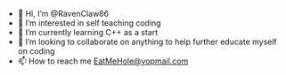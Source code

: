 - 👋 Hi, I’m @RavenClaw86
- 👀 I’m interested in self teaching coding
- 🌱 I’m currently learning C++ as a start
- 💞️ I’m looking to collaborate on anything to help further educate myself on coding
- 📫 How to reach me EatMeHole@yopmail.com

<!---
RavenClaw86/RavenClaw86 is a ✨ special ✨ repository because its `README.md` (this file) appears on your GitHub profile.
You can click the Preview link to take a look at your changes.
--->
